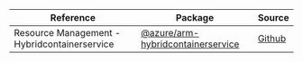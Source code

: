 | Reference | Package | Source |
|---|---|---|
|Resource Management - Hybridcontainerservice|[@azure/arm-hybridcontainerservice](https://www.npmjs.com/package/@azure/arm-hybridcontainerservice)|[Github](https://github.com/Azure/azure-sdk-for-js)|
